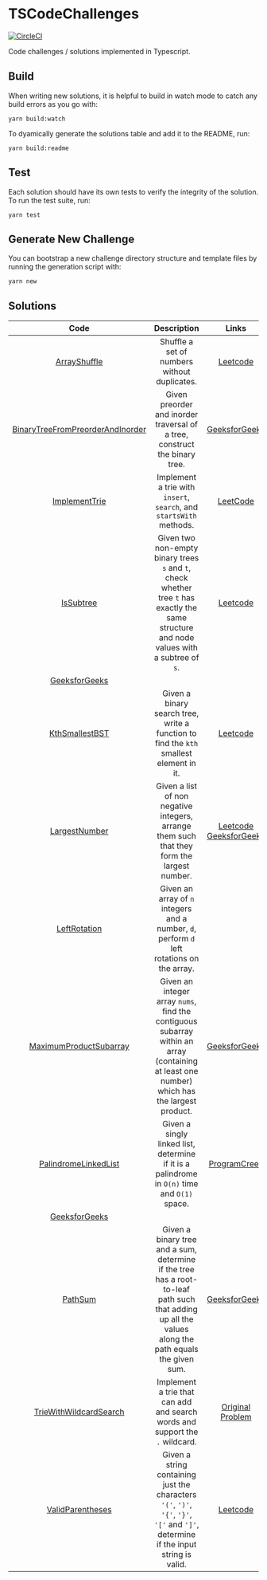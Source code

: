 # TSCodeChallenges
[![CircleCI](https://circleci.com/gh/mcclayton/TSCodeChallenges.svg?style=svg)](https://circleci.com/gh/mcclayton/TSCodeChallenges)

Code challenges / solutions implemented in Typescript.

## Build
When writing new solutions, it is helpful to build in watch mode to catch any
build errors as you go with:

```
yarn build:watch
```


To dyamically generate the solutions table and add it to the README, run:
```
yarn build:readme
```

## Test
Each solution should have its own tests to verify the integrity of the solution.
To run the test suite, run:

```
yarn test
```

## Generate New Challenge
You can bootstrap a new challenge directory structure and template files by running the generation script with:

```
yarn new
```

## Solutions

| Code | Description | Links |
|:----:|:-----------:|:-----:|
| [ArrayShuffle](https://github.com/mcclayton/TSCodeChallenges/tree/master/./src/solutions/ArrayShuffle/index.ts) | Shuffle a set of numbers without duplicates. | [Leetcode](https://leetcode.com/articles/shuffle-an-array/) |
| [BinaryTreeFromPreorderAndInorder](https://github.com/mcclayton/TSCodeChallenges/tree/master/./src/solutions/BinaryTreeFromPreorderAndInorder/index.ts) | Given preorder and inorder traversal of a tree, construct the binary tree. | [GeeksforGeeks](https://www.geeksforgeeks.org/construct-tree-from-given-inorder-and-preorder-traversal/) |
| [ImplementTrie](https://github.com/mcclayton/TSCodeChallenges/tree/master/./src/solutions/ImplementTrie/index.ts) | Implement a trie with `insert`, `search`, and `startsWith` methods. | [LeetCode](https://leetcode.com/articles/implement-trie-prefix-tree/) |
| [IsSubtree](https://github.com/mcclayton/TSCodeChallenges/tree/master/./src/solutions/IsSubtree/index.ts) | Given two non-empty binary trees `s` and `t`, check whether tree `t` has exactly the same structure and node values with a subtree of `s`. | [Leetcode](https://leetcode.com/articles/subtree-of-another-tree/)
[GeeksforGeeks](https://www.geeksforgeeks.org/check-if-a-binary-tree-is-subtree-of-another-binary-tree/) |
| [KthSmallestBST](https://github.com/mcclayton/TSCodeChallenges/tree/master/./src/solutions/KthSmallestBST/index.ts) | Given a binary search tree, write a function to find the `kth` smallest element in it. | [Leetcode](https://leetcode.com/articles/kth-smallest-element-in-a-bst/) |
| [LargestNumber](https://github.com/mcclayton/TSCodeChallenges/tree/master/./src/solutions/LargestNumber/index.ts) | Given a list of non negative integers, arrange them such that they form the largest number. | [Leetcode](https://leetcode.com/articles/largest-number/) [GeeksforGeeks](https://www.geeksforgeeks.org/given-an-array-of-numbers-arrange-the-numbers-to-form-the-biggest-number/) |
| [LeftRotation](https://github.com/mcclayton/TSCodeChallenges/tree/master/./src/solutions/LeftRotation/index.ts) | Given an array of `n` integers and a number, `d`, perform `d` left rotations on the array. |  |
| [MaximumProductSubarray](https://github.com/mcclayton/TSCodeChallenges/tree/master/./src/solutions/MaximumProductSubarray/index.ts) | Given an integer array `nums`, find the contiguous subarray within an array (containing at least one number) which has the largest product. | [GeeksforGeeks](https://www.geeksforgeeks.org/maximum-product-subarray-set-3/) |
| [PalindromeLinkedList](https://github.com/mcclayton/TSCodeChallenges/tree/master/./src/solutions/PalindromeLinkedList/index.ts) | Given a singly linked list, determine if it is a palindrome in `O(n)` time and `O(1)` space. | [ProgramCreek](https://www.programcreek.com/2014/07/leetcode-palindrome-linked-list-java/)
[GeeksforGeeks](https://www.geeksforgeeks.org/function-to-check-if-a-singly-linked-list-is-palindrome/) |
| [PathSum](https://github.com/mcclayton/TSCodeChallenges/tree/master/./src/solutions/PathSum/index.ts) | Given a binary tree and a sum, determine if the tree has a root-to-leaf path such that adding up all the values along the path equals the given sum. | [GeeksforGeeks](https://www.geeksforgeeks.org/root-to-leaf-path-sum-equal-to-a-given-number) |
| [TrieWithWildcardSearch](https://github.com/mcclayton/TSCodeChallenges/tree/master/./src/solutions/TrieWithWildcardSearch/index.ts) | Implement a trie that can add and search words and support the `.` wildcard. | [Original Problem](https://leetcode.com/problems/add-and-search-word-data-structure-design/) |
| [ValidParentheses](https://github.com/mcclayton/TSCodeChallenges/tree/master/./src/solutions/ValidParentheses/index.ts) | Given a string containing just the characters `'('`, `')'`, `'{'`, `'}'`, `'['` and `']'`, determine if the input string is valid. | [Leetcode](https://leetcode.com/articles/valid-parentheses/) |
